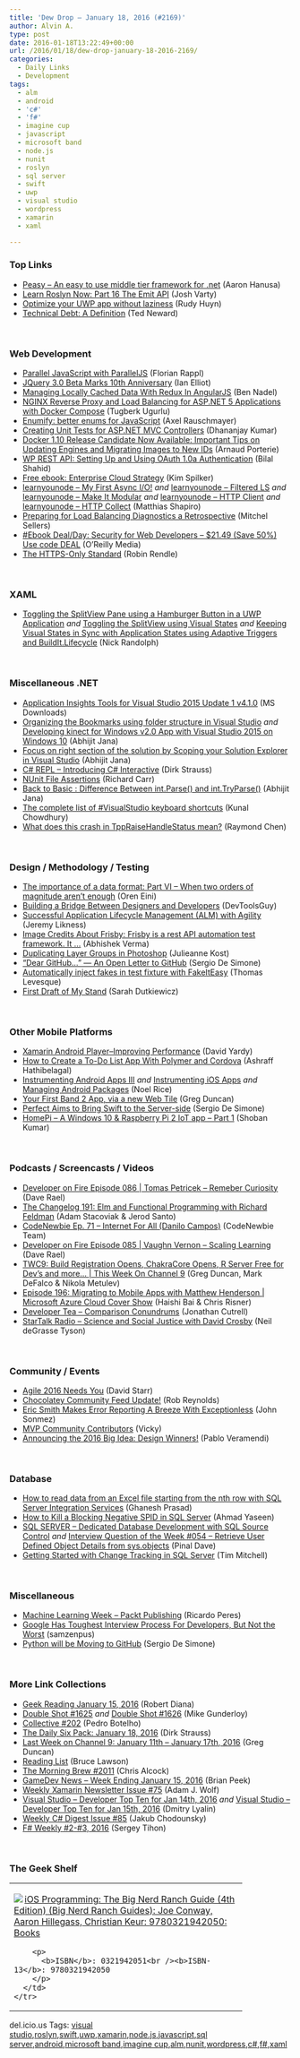 ```yaml
---
title: 'Dew Drop – January 18, 2016 (#2169)'
author: Alvin A.
type: post
date: 2016-01-18T13:22:49+00:00
url: /2016/01/18/dew-drop-january-18-2016-2169/
categories:
  - Daily Links
  - Development
tags:
  - alm
  - android
  - 'c#'
  - 'f#'
  - imagine cup
  - javascript
  - microsoft band
  - node.js
  - nunit
  - roslyn
  - sql server
  - swift
  - uwp
  - visual studio
  - wordpress
  - xamarin
  - xaml

---
```

### <a name="top"></a>Top Links

  * <a href="https://github.com/peasy/Peasy.NET/wiki" target="_blank">Peasy &#8211; An easy to use middle tier framework for .net</a> (Aaron Hanusa)
  * <a href="https://joshvarty.wordpress.com/2016/01/16/learn-roslyn-now-part-16-the-emit-api/" target="_blank">Learn Roslyn Now: Part 16 The Emit API</a> (Josh Varty)
  * <a href="http://www.rudyhuyn.com/blog/2016/01/18/optimize-your-uwp-app-without-laziness/" target="_blank">Optimize your UWP app without laziness</a> (Rudy Huyn)
  * <a href="http://blogs.tedneward.com/post/technical-debt-definition/" target="_blank">Technical Debt: A Definition</a> (Ted Neward)

&nbsp;

### <a name="web"></a>Web Development

  * <a href="http://www.sitepoint.com/parallel-javascript-with-paralleljs/?utm_source=javascriptweekly&utm_medium=email" target="_blank">Parallel JavaScript with ParallelJS</a> (Florian Rappl)
  * <a href="http://www.i-programmer.info/news/167-javascript/9350-jquery-30-beta-marks-10th-anniversary.html" target="_blank">JQuery 3.0 Beta Marks 10th Anniversary</a> (Ian Elliot)
  * <a href="http://www.bennadel.com/blog/2995-managing-locally-cached-data-with-redux-in-angularjs.htm" target="_blank">Managing Locally Cached Data With Redux In AngularJS</a> (Ben Nadel)
  * <a href="http://feedproxy.google.com/~r/TugberkUgurlu/~3/fCqsHMc7fbE/nginx-reverse-proxy-and-load-balancing-for-asp-net-5-applications-with-docker-compose" target="_blank">NGINX Reverse Proxy and Load Balancing for ASP.NET 5 Applications with Docker Compose</a> (Tugberk Ugurlu)
  * <a href="http://feedproxy.google.com/~r/2ality/~3/i5COtlxu2v8/enumify.html" target="_blank">Enumify: better enums for JavaScript</a> (Axel Rauschmayer)
  * <a href="http://www.infragistics.com/community/blogs/dhananjay_kumar/archive/2016/01/15/creating-unit-tests-for-asp-net-mvc-controllers.aspx" target="_blank">Creating Unit Tests for ASP.NET MVC Controllers</a> (Dhananjay Kumar)
  * <a href="http://blog.docker.com/2016/01/docker-1-10-rc/" target="_blank">Docker 1.10 Release Candidate Now Available: Important Tips on Updating Engines and Migrating Images to New IDs</a> (Arnaud Porterie)
  * <a href="http://code.tutsplus.com/tutorials/wp-rest-api-setting-up-and-using-oauth-10a-authentication--cms-24797" target="_blank">WP REST API: Setting Up and Using OAuth 1.0a Authentication</a> (Bilal Shahid)
  * <a href="http://blogs.msdn.com/b/microsoft_press/archive/2016/01/15/free-ebook-enterprise-cloud-strategy.aspx?WT.mc_id=DX_MVP4025064" target="_blank">Free ebook: Enterprise Cloud Strategy</a> (Kim Spilker)
  * <a href="http://matthiasshapiro.com/2016/01/17/learnyounode-my-first-async-io/" target="_blank">learnyounode – My First Async I/O!</a> _and_ <a href="http://matthiasshapiro.com/2016/01/17/learnyounode-filtered-ls/" target="_blank">learnyounode – Filtered LS</a> _and_ <a href="http://matthiasshapiro.com/2016/01/17/learnyounode-make-it-modular/" target="_blank">learnyounode – Make It Modular</a> _and_ <a href="http://matthiasshapiro.com/2016/01/17/learnyounode-http-client/" target="_blank">learnyounode – HTTP Client</a> _and_ <a href="http://matthiasshapiro.com/2016/01/17/learnyounode-http-collect/" target="_blank">learnyounode – HTTP Collect</a> (Matthias Shapiro)
  * <a href="http://mitchelsellers.com/blogs/2016/01/16/preparing-for-load-balancing-diagnostics-a-retrospective.aspx" target="_blank">Preparing for Load Balancing Diagnostics a Retrospective</a> (Mitchel Sellers)
  * <a href="http://feedproxy.google.com/~r/oreilly/news/~3/_4MVC_AlZpc/0636920041429.do" target="_blank">#Ebook Deal/Day: Security for Web Developers &#8211; $21.49 (Save 50%) Use code DEAL</a> (O&#8217;Reilly Media)
  * <a href="https://https.cio.gov/" target="_blank">The HTTPS-Only Standard</a> (Robin Rendle)

&nbsp;

### <a name="silverlight"></a>XAML

  * <a href="http://feedproxy.google.com/~r/NicksNetTravels/~3/Sh5-shgIqOg/post.aspx" target="_blank">Toggling the SplitView Pane using a Hamburger Button in a UWP Application</a> _and_ <a href="http://feedproxy.google.com/~r/NicksNetTravels/~3/V5rRchX4zWU/post.aspx" target="_blank">Toggling the SplitView using Visual States</a> _and_ <a href="http://feedproxy.google.com/~r/NicksNetTravels/~3/KaOuVt1nZfM/post.aspx" target="_blank">Keeping Visual States in Sync with Application States using Adaptive Triggers and BuildIt.Lifecycle</a> (Nick Randolph)

&nbsp;

### <a name="dotnet"></a>Miscellaneous .NET

  * <a href="http://www.microsoft.com/en-us/download/details.aspx?id=50730&WT.mc_id=DX_MVP4025064" target="_blank">Application Insights Tools for Visual Studio 2015 Update 1 v4.1.0</a> (MS Downloads)
  * <a href="http://dailydotnettips.com/2016/01/15/organizing-the-bookmarks-using-folder-structure-in-visual-studio/" target="_blank">Organizing the Bookmarks using folder structure in Visual Studio</a> _and_ <a href="http://dailydotnettips.com/2016/01/17/developing-kinect-for-windows-v2-0-app-with-visual-studio-2015-on-windows-10/" target="_blank">Developing kinect for Windows v2.0 App with Visual Studio 2015 on Windows 10</a> (Abhijit Jana)
  * <a href="http://dailydotnettips.com/2016/01/18/focus-on-right-section-of-the-solution-by-scoping-your-solution-explorer-in-visual-studio/" target="_blank">Focus on right section of the solution by Scoping your Solution Explorer in Visual Studio</a> (Abhijit Jana)
  * <a href="http://www.dirkstrauss.com/c-repl-introducing-c-interactive/" target="_blank">C# REPL – Introducing C# Interactive</a> (Dirk Strauss)
  * <a href="http://feedproxy.google.com/~r/BlackwaspLatestAdditions/~3/uswgkd0w5N4/RSSLanding.aspx" target="_blank">NUnit File Assertions</a> (Richard Carr)
  * <a href="http://dailydotnettips.com/2016/01/16/back-to-basic-difference-between-int-parse-and-int-tryparse/" target="_blank">Back to Basic : Difference Between int.Parse() and int.TryParse()</a> (Abhijit Jana)
  * <a href="http://feedproxy.google.com/~r/kunal2383/~3/e9QHFknJ_PE/visual-studio-shortcuts.html" target="_blank">The complete list of #VisualStudio keyboard shortcuts</a> (Kunal Chowdhury)
  * <a href="https://blogs.msdn.microsoft.com/oldnewthing/20160115-00/?p=92861" target="_blank">What does this crash in TppRaiseHandleStatus mean?</a> (Raymond Chen)

&nbsp;

### <a name="design"></a>Design / Methodology / Testing

  * <a href="http://feedproxy.google.com/~r/AyendeRahien/~3/1lxbjwNxZvg/the-importance-of-a-data-format-part-vi-when-two-orders-of-magnitude-arent-enough" target="_blank">The importance of a data format: Part VI – When two orders of magnitude aren&#8217;t enough</a> (Oren Eini)
  * <a href="http://www.infragistics.com/community/blogs/devtoolsguy/archive/2016/01/18/building-a-bridge-between-designers-and-developers.aspx" target="_blank">Building a Bridge Between Designers and Developers</a> (DevToolsGuy)
  * <a href="http://feedproxy.google.com/~r/CSharperImage/~3/M2aRABI6vUY/successful-application-lifecycle.html" target="_blank">Successful Application Lifecycle Management (ALM) with Agility</a> (Jeremy Likness)
  * <a href="http://blogs.quovantis.com/frisby-rest-api-automation-framework/" target="_blank">Image Credits About Frisby: Frisby is a rest API automation test framework. It &#8230;</a> (Abhishek Verma)
  * <a href="http://blogs.adobe.com/jkost/2016/01/duplicating-layer-groups-in-photoshop.html" target="_blank">Duplicating Layer Groups in Photoshop</a> (Julieanne Kost)
  * <a href="http://www.infoq.com/news/2016/01/dear-github-letter?utm_campaign=infoq_content&utm_source=infoq&utm_medium=feed&utm_term=global" target="_blank">&#8220;Dear GitHub…&#8221; — An Open Letter to GitHub</a> (Sergio De Simone)
  * <a href="http://www.thomaslevesque.com/2016/01/17/automatically-inject-fakes-in-test-fixture-with-fakeiteasy/" target="_blank">Automatically inject fakes in test fixture with FakeItEasy</a> (Thomas Levesque)
  * <a href="http://www.codinggeekette.com/first-draft-of-my-stand/" target="_blank">First Draft of My Stand</a> (Sarah Dutkiewicz)

&nbsp;

### <a name="mobile"></a>Other Mobile Platforms

  * <a href="http://feedproxy.google.com/~r/davidyardy/~3/NAJG7ciQckM/" target="_blank">Xamarin Android Player–Improving Performance</a> (David Yardy)
  * <a href="http://code.tutsplus.com/tutorials/how-to-create-a-to-do-list-app-with-polymer-and-cordova--cms-25434" target="_blank">How to Create a To-Do List App With Polymer and Cordova</a> (Ashraff Hathibelagal)
  * <a href="http://blog.falafel.com/instrumenting-android-apps-iii/" target="_blank">Instrumenting Android Apps III</a> _and_ <a href="http://blog.falafel.com/instrumenting-ios-apps/" target="_blank">Instrumenting iOS Apps</a> _and_ <a href="http://blog.falafel.com/managing-android-packages-2/" target="_blank">Managing Android Packages</a> (Noel Rice)
  * <a href="https://channel9.msdn.com/coding4fun/blog/Your-First-Band-2-Web-Tile?WT.mc_id=DX_MVP4025064" target="_blank">Your First Band 2 App, via a new Web Tile</a> (Greg Duncan)
  * <a href="http://www.infoq.com/news/2016/01/perfect-server-side-swift?utm_campaign=infoq_content&utm_source=infoq&utm_medium=feed&utm_term=global" target="_blank">Perfect Aims to Bring Swift to the Server-side</a> (Sergio De Simone)
  * <a href="http://feedproxy.google.com/~r/netCurryRecentArticles/~3/tPXnGQg56ws/ShowArticle.aspx" target="_blank">HomePi &#8211; A Windows 10 & Raspberry Pi 2 IoT app &#8211; Part 1</a> (Shoban Kumar)

&nbsp;

### <a name="podcasts"></a>Podcasts / Screencasts / Videos

  * <a href="http://feedproxy.google.com/~r/developeronfire/~3/AOH-DC414qg/tomas-petricek-remeber-curiosity" target="_blank">Developer on Fire Episode 086 | Tomas Petricek &#8211; Remeber Curiosity</a> (Dave Rael)
  * <a href="http://5by5.tv/changelog/191" target="_blank">The Changelog 191: Elm and Functional Programming with Richard Feldman</a> (Adam Stacoviak & Jerod Santo)
  * <a href="http://www.codenewbie.org/podcast/internet-for-all" target="_blank">CodeNewbie Ep. 71 &#8211; Internet For All (Danilo Campos)</a> (CodeNewbie Team)
  * <a href="http://feedproxy.google.com/~r/developeronfire/~3/4Gv23bL_yTo/vaughn-vernon-scaling-learning" target="_blank">Developer on Fire Episode 085 | Vaughn Vernon &#8211; Scaling Learning</a> (Dave Rael)
  * <a href="https://channel9.msdn.com/Shows/This+Week+On+Channel+9/TWC9-Build-Registration-Opens-ChakraCore-Opens-R-Server-Free-for-Devs-and-more?WT.mc_id=DX_MVP4025064" target="_blank">TWC9: Build Registration Opens, ChakraCore Opens, R Server Free for Dev&#8217;s and more&#8230; | This Week On Channel 9</a> (Greg Duncan, Mark DeFalco & Nikola Metulev)
  * <a href="https://channel9.msdn.com/Shows/Cloud+Cover/Episode-196-Migrating-to-Mobile-Apps-with-Matthew-Henderson?WT.mc_id=DX_MVP4025064" target="_blank">Episode 196: Migrating to Mobile Apps with Matthew Henderson | Microsoft Azure Cloud Cover Show</a> (Haishi Bai & Chris Risner)
  * <a href="http://feedproxy.google.com/~r/DeveloperTea/~3/_ZA3gfcThyA/24457-comparison-conundrums" target="_blank">Developer Tea &#8211; Comparison Conundrums</a> (Jonathan Cutrell)
  * <a href="https://soundcloud.com/startalk/science-and-social-justice-with-david-crosby" target="_blank">StarTalk Radio &#8211; Science and Social Justice with David Crosby</a> (Neil deGrasse Tyson)

&nbsp;

### <a name="events"></a>Community / Events

  * <a href="http://feedproxy.google.com/~r/ElegantCode/~3/kA6T2lmoZXc/" target="_blank">Agile 2016 Needs You</a> (David Starr)
  * <a href="http://feedproxy.google.com/~r/geekswithblogs/~3/4qK3V2Q_chc/chocolatey-community-feed-update.aspx" target="_blank">Chocolatey Community Feed Update!</a> (Rob Reynolds)
  * <a href="http://simpleprogrammer.com/2016/01/15/eric-smith-makes-error-reporting-breeze-exceptionless/" target="_blank">Eric Smith Makes Error Reporting A Breeze With Exceptionless</a> (John Sonmez)
  * <a href="http://blog.ncover.com/mvp-community-contributors/" target="_blank">MVP Community Contributors</a> (Vicky)
  * <a href="http://www.imaginecup.com/Blog/Details/" target="_blank">Announcing the 2016 Big Idea: Design Winners!</a> (Pablo Veramendi)

&nbsp;

### <a name="sql"></a>Database

  * <a href="http://feedproxy.google.com/~r/MSSQLTips-LatestSqlServerTips/~3/izbXuzxiixQ/tip.asp" target="_blank">How to read data from an Excel file starting from the nth row with SQL Server Integration Services</a> (Ghanesh Prasad)
  * <a href="http://feedproxy.google.com/~r/MSSQLTips-LatestSqlServerTips/~3/Y6XfpNL687g/tip.asp" target="_blank">How to Kill a Blocking Negative SPID in SQL Server</a> (Ahmad Yaseen)
  * <a href="http://blog.sqlauthority.com/2016/01/18/sql-server-dedicated-database-development-with-sql-source-control/" target="_blank">SQL SERVER – Dedicated Database Development with SQL Source Control</a> _and_ <a href="http://blog.sqlauthority.com/2016/01/17/interview-question-of-the-week-054-retrieve-user-defined-object-details-from-sys-objects/" target="_blank">Interview Question of the Week #054 – Retrieve User Defined Object Details from sys.objects</a> (Pinal Dave)
  * <a href="http://www.timmitchell.net/post/2016/01/18/getting-started-with-change-tracking-in-sql-server/" target="_blank">Getting Started with Change Tracking in SQL Server</a> (Tim Mitchell)

&nbsp;

### <a name="misc"></a>Miscellaneous

  * <a href="http://weblogs.asp.net:80/ricardoperes/machine-learning-week-packt-publishing?WT.mc_id=DX_MVP4025064" target="_blank">Machine Learning Week &#8211; Packt Publishing</a> (Ricardo Peres)
  * <a href="http://rss.slashdot.org/~r/Slashdot/slashdot/~3/sCYx7cXmOHI/google-has-toughest-interview-process-for-developers-but-not-the-worst" target="_blank">Google Has Toughest Interview Process For Developers, But Not the Worst</a> (samzenpus)
  * <a href="http://www.infoq.com/news/2016/01/python-moving-to-github?utm_campaign=infoq_content&utm_source=infoq&utm_medium=feed&utm_term=global" target="_blank">Python will be Moving to GitHub</a> (Sergio De Simone)

&nbsp;

### <a name="links"></a>More Link Collections

  * <a href="http://feeds.regulargeek.com/~r/RegularGeek/~3/xsWJUB368FI/" target="_blank">Geek Reading January 15, 2016</a> (Robert Diana)
  * <a href="http://afreshcup.com/home/2016/1/15/double-shot-1625.html" target="_blank">Double Shot #1625</a> _and_ <a href="http://afreshcup.com/home/2016/1/18/double-shot-1626.html" target="_blank">Double Shot #1626</a> (Mike Gunderloy)
  * <a href="http://feedproxy.google.com/~r/tympanus/~3/VhsHlFHLXzA/" target="_blank">Collective #202</a> (Pedro Botelho)
  * <a href="http://www.dirkstrauss.com/the-daily-six-pack-january-18-2016/" target="_blank">The Daily Six Pack: January 18, 2016</a> (Dirk Strauss)
  * <a href="https://channel9.msdn.com/Blogs/C9Team/Last-Week-on-Channel-9-January-11th-January-17th-2016?WT.mc_id=DX_MVP4025064" target="_blank">Last Week on Channel 9: January 11th &#8211; January 17th, 2016</a> (Greg Duncan)
  * <a href="http://www.brucelawson.co.uk/2016/reading-list-138/" target="_blank">Reading List</a> (Bruce Lawson)
  * <a href="http://feedproxy.google.com/~r/ReflectivePerspective/~3/kM1KmB_dPR0/" target="_blank">The Morning Brew #2011</a> (Chris Alcock)
  * <a href="http://feedproxy.google.com/~r/BrianPeek/~3/nsvqk7Q6t98/post.aspx" target="_blank">GameDev News &#8211; Week Ending January 15, 2016</a> (Brian Peek)
  * <a href="https://www.SyntaxIsMyUI.com/weekly-xamarin-newsletter-issue-75/" target="_blank">Weekly Xamarin Newsletter Issue #75</a> (Adam J. Wolf)
  * <a href="http://www.lyalin.com/2016/01/15/visual-studio-developer-top-ten-for-jan-14th-2016/" target="_blank">Visual Studio – Developer Top Ten for Jan 14th, 2016</a> _and_ <a href="http://www.lyalin.com/2016/01/15/visual-studio-developer-top-ten-for-jan-15th-2016/" target="_blank">Visual Studio – Developer Top Ten for Jan 15th, 2016</a> (Dmitry Lyalin)
  * <a href="http://feedproxy.google.com/~r/digest-csharp/~3/VCJh9HsOmLc/85" target="_blank">Weekly C# Digest Issue #85</a> (Jakub Chodounsky)
  * <a href="https://sergeytihon.wordpress.com/2016/01/17/f-weekly-2-3-2016/" target="_blank">F# Weekly #2-#3, 2016</a> (Sergey Tihon)

&nbsp;

### <a name="shelf"></a>The Geek Shelf

<div id="scid:7dc1bd33-94bd-46fd-a20b-0131235bcd47:a84a3d48-372d-4393-be7a-8974e795f815" class="wlWriterEditableSmartContent" style="float: none; padding-bottom: 0px; padding-top: 0px; padding-left: 0px; margin: 0px; display: inline; padding-right: 0px">
  <table cellspacing="0" cellpadding="2" width="400" border="0" unselectable="on">
    <tr>
      <td valign="top" width="400">
        <p>
          <a title="iOS Programming: The Big Nerd Ranch Guide (4th Edition) (Big Nerd Ranch Guides): Joe Conway, Aaron Hillegass, Christian Keur: 9780321942050: Books" href="http://www.amazon.com/exec/obidos/ASIN/0321942051/amavin-20"><img data-recalc-dims="1" decoding="async" src="https://i0.wp.com/images.amazon.com/images/P/0321942051.01.MZZZZZZZ.jpg?w=660" border="0" align="left" style="float:left" />iOS Programming: The Big Nerd Ranch Guide (4th Edition) (Big Nerd Ranch Guides): Joe Conway, Aaron Hillegass, Christian Keur: 9780321942050: Books</a>
        </p>
        
        <p>
          <b>ISBN</b>: 0321942051<br /><b>ISBN-13</b>: 9780321942050
        </p>
      </td>
    </tr>
  </table>
</div>

<div id="scid:0767317B-992E-4b12-91E0-4F059A8CECA8:9d347114-e52e-4148-b30f-4f04ec387517" class="wlWriterEditableSmartContent" style="float: none; padding-bottom: 0px; padding-top: 0px; padding-left: 0px; margin: 0px; display: inline; padding-right: 0px">
  del.icio.us Tags: <a href="http://del.icio.us/popular/visual+studio" rel="tag">visual studio</a>,<a href="http://del.icio.us/popular/roslyn" rel="tag">roslyn</a>,<a href="http://del.icio.us/popular/swift" rel="tag">swift</a>,<a href="http://del.icio.us/popular/uwp" rel="tag">uwp</a>,<a href="http://del.icio.us/popular/xamarin" rel="tag">xamarin</a>,<a href="http://del.icio.us/popular/node.js" rel="tag">node.js</a>,<a href="http://del.icio.us/popular/javascript" rel="tag">javascript</a>,<a href="http://del.icio.us/popular/sql+server" rel="tag">sql server</a>,<a href="http://del.icio.us/popular/android" rel="tag">android</a>,<a href="http://del.icio.us/popular/microsoft+band" rel="tag">microsoft band</a>,<a href="http://del.icio.us/popular/imagine+cup" rel="tag">imagine cup</a>,<a href="http://del.icio.us/popular/alm" rel="tag">alm</a>,<a href="http://del.icio.us/popular/nunit" rel="tag">nunit</a>,<a href="http://del.icio.us/popular/wordpress" rel="tag">wordpress</a>,<a href="http://del.icio.us/popular/c%23" rel="tag">c#</a>,<a href="http://del.icio.us/popular/f%23" rel="tag">f#</a>,<a href="http://del.icio.us/popular/xaml" rel="tag">xaml</a>
</div>